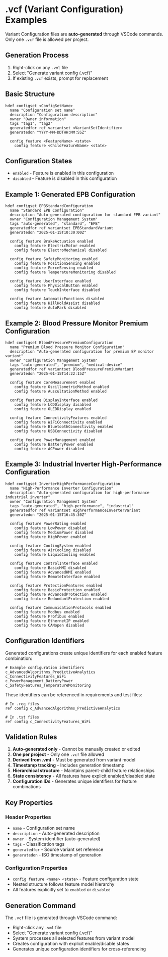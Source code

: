 # .vcf (Variant Configuration) Examples

Variant Configuration files are **auto-generated** through VSCode commands. Only one `.vcf` file is allowed per project.

## Generation Process
1. Right-click on any `.vml` file
2. Select "Generate variant config (.vcf)"
3. If existing `.vcf` exists, prompt for replacement

## Basic Structure
```sylang
hdef configset <ConfigSetName>
  name "Configuration set name"
  description "Configuration description"
  owner "Owner information"
  tags "tag1", "tag2"
  generatedfor ref variantset <VariantSetIdentifier>
  generatedon "YYYY-MM-DDTHH:MM:SSZ"
  
  config feature <FeatureName> <state>
    config feature <ChildFeatureName> <state>
```

## Configuration States
- `enabled` - Feature is enabled in this configuration
- `disabled` - Feature is disabled in this configuration

## Example 1: Generated EPB Configuration

```sylang
hdef configset EPBStandardConfiguration
  name "Standard EPB Configuration"
  description "Auto-generated configuration for standard EPB variant"
  owner "Configuration Management System"
  tags "auto-generated", "standard", "EPB"
  generatedfor ref variantset EPBStandardVariant
  generatedon "2025-01-15T10:30:00Z"

  config feature BrakeActuation enabled
    config feature ElectricMotor enabled
    config feature ElectroMechanical disabled

  config feature SafetyMonitoring enabled
    config feature PositionSensing enabled
    config feature ForceSensing enabled
    config feature TemperatureMonitoring disabled

  config feature UserInterface enabled
    config feature PhysicalButton enabled
    config feature TouchInterface disabled

  config feature AutomaticFunctions disabled
    config feature HillHoldAssist disabled
    config feature AutoPark disabled
```

## Example 2: Blood Pressure Monitor Premium Configuration

```sylang
hdef configset BloodPressurePremiumConfiguration
  name "Premium Blood Pressure Monitor Configuration"
  description "Auto-generated configuration for premium BP monitor variant"
  owner "Configuration Management System"
  tags "auto-generated", "premium", "medical-device"
  generatedfor ref variantset BloodPressurePremiumVariant
  generatedon "2025-01-15T14:22:15Z"

  config feature CoreMeasurement enabled
    config feature OscillometricMethod enabled
    config feature AuscultationMethod enabled

  config feature DisplayInterface enabled
    config feature LCDDisplay disabled
    config feature OLEDDisplay enabled

  config feature ConnectivityFeatures enabled
    config feature WiFiConnectivity enabled
    config feature BluetoothConnectivity enabled
    config feature USBConnectivity disabled

  config feature PowerManagement enabled
    config feature BatteryPower enabled
    config feature ACPower disabled
```

## Example 3: Industrial Inverter High-Performance Configuration

```sylang
hdef configset InverterHighPerformanceConfiguration
  name "High-Performance Inverter Configuration"
  description "Auto-generated configuration for high-performance industrial inverter"
  owner "Configuration Management System"
  tags "auto-generated", "high-performance", "industrial"
  generatedfor ref variantset HighPerformanceInverterVariant
  generatedon "2025-01-15T16:45:30Z"

  config feature PowerRating enabled
    config feature LowPower disabled
    config feature MediumPower disabled
    config feature HighPower enabled

  config feature CoolingSystem enabled
    config feature AirCooling disabled
    config feature LiquidCooling enabled

  config feature ControlInterface enabled
    config feature BasicHMI disabled
    config feature AdvancedHMI enabled
    config feature RemoteInterface enabled

  config feature ProtectionFeatures enabled
    config feature BasicProtection enabled
    config feature AdvancedProtection enabled
    config feature RedundantProtection enabled

  config feature CommunicationProtocols enabled
    config feature Modbus enabled
    config feature Profibus enabled
    config feature EthernetIP enabled
    config feature CANopen disabled
```

## Configuration Identifiers

Generated configurations create unique identifiers for each enabled feature combination:

```sylang
# Example configuration identifiers
c_AdvancedAlgorithms_PredictiveAnalytics
c_ConnectivityFeatures_WiFi
c_PowerManagement_BatteryPower
c_SafetyFeatures_TemperatureMonitoring
```

These identifiers can be referenced in requirements and test files:
```sylang
# In .req files
ref config c_AdvancedAlgorithms_PredictiveAnalytics

# In .tst files  
ref config c_ConnectivityFeatures_WiFi
```

## Validation Rules

1. **Auto-generated only** - Cannot be manually created or edited
2. **One per project** - Only one `.vcf` file allowed
3. **Derived from .vml** - Must be generated from variant model
4. **Timestamp tracking** - Includes generation timestamp
5. **Hierarchical structure** - Maintains parent-child feature relationships
6. **State consistency** - All features have explicit enabled/disabled state
7. **Configuration IDs** - Generates unique identifiers for feature combinations

## Key Properties

### Header Properties
- `name` - Configuration set name
- `description` - Auto-generated description
- `owner` - System identifier (auto-generated)
- `tags` - Classification tags
- `generatedfor` - Source variant set reference
- `generatedon` - ISO timestamp of generation

### Configuration Properties
- `config feature <name> <state>` - Feature configuration state
- Nested structure follows feature model hierarchy
- All features explicitly set to `enabled` or `disabled`

## Generation Command

The `.vcf` file is generated through VSCode command:
- Right-click any `.vml` file
- Select "Generate variant config (.vcf)"
- System processes all selected features from variant model
- Creates configuration with explicit enable/disable states
- Generates unique configuration identifiers for cross-referencing
